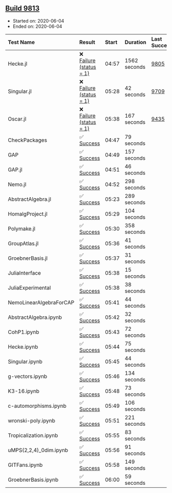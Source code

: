 ## [Build 9813](https://oscarci.mathematik.uni-kl.de/job/oscar/9813/)

* Started on: 2020-06-04
* Ended on: 2020-06-04

| Test Name    | Result | Start | Duration | Last Success | First Failure |
|:-------------|:-------|:------|:---------|:-------------|:--------------|
| Hecke.jl | ❌ [Failure (status = 1)](https://oscarci.mathematik.uni-kl.de/job/oscar/9813/artifact/logs/build-9813/Hecke.jl.log) | 04:57 | 1562 seconds | [9805](https://oscarci.mathematik.uni-kl.de/job/oscar/9805/) | [9806](https://oscarci.mathematik.uni-kl.de/job/oscar/9806/) |
| Singular.jl | ❌ [Failure (status = 1)](https://oscarci.mathematik.uni-kl.de/job/oscar/9813/artifact/logs/build-9813/Singular.jl.log) | 05:28 | 42 seconds | [9709](https://oscarci.mathematik.uni-kl.de/job/oscar/9709/) | [9710](https://oscarci.mathematik.uni-kl.de/job/oscar/9710/) |
| Oscar.jl | ❌ [Failure (status = 1)](https://oscarci.mathematik.uni-kl.de/job/oscar/9813/artifact/logs/build-9813/Oscar.jl.log) | 05:38 | 167 seconds | [9435](https://oscarci.mathematik.uni-kl.de/job/oscar/9435/) | [9436](https://oscarci.mathematik.uni-kl.de/job/oscar/9436/) |
| CheckPackages | ✅ [Success](https://oscarci.mathematik.uni-kl.de/job/oscar/9813/artifact/logs/build-9813/CheckPackages.log) | 04:47 | 79 seconds |  |  |
| GAP | ✅ [Success](https://oscarci.mathematik.uni-kl.de/job/oscar/9813/artifact/logs/build-9813/GAP.log) | 04:49 | 157 seconds |  |  |
| GAP.jl | ✅ [Success](https://oscarci.mathematik.uni-kl.de/job/oscar/9813/artifact/logs/build-9813/GAP.jl.log) | 04:51 | 46 seconds |  |  |
| Nemo.jl | ✅ [Success](https://oscarci.mathematik.uni-kl.de/job/oscar/9813/artifact/logs/build-9813/Nemo.jl.log) | 04:52 | 298 seconds |  |  |
| AbstractAlgebra.jl | ✅ [Success](https://oscarci.mathematik.uni-kl.de/job/oscar/9813/artifact/logs/build-9813/AbstractAlgebra.jl.log) | 05:23 | 289 seconds |  |  |
| HomalgProject.jl | ✅ [Success](https://oscarci.mathematik.uni-kl.de/job/oscar/9813/artifact/logs/build-9813/HomalgProject.jl.log) | 05:29 | 104 seconds |  |  |
| Polymake.jl | ✅ [Success](https://oscarci.mathematik.uni-kl.de/job/oscar/9813/artifact/logs/build-9813/Polymake.jl.log) | 05:30 | 358 seconds |  |  |
| GroupAtlas.jl | ✅ [Success](https://oscarci.mathematik.uni-kl.de/job/oscar/9813/artifact/logs/build-9813/GroupAtlas.jl.log) | 05:36 | 41 seconds |  |  |
| GroebnerBasis.jl | ✅ [Success](https://oscarci.mathematik.uni-kl.de/job/oscar/9813/artifact/logs/build-9813/GroebnerBasis.jl.log) | 05:37 | 31 seconds |  |  |
| JuliaInterface | ✅ [Success](https://oscarci.mathematik.uni-kl.de/job/oscar/9813/artifact/logs/build-9813/JuliaInterface.log) | 05:38 | 15 seconds |  |  |
| JuliaExperimental | ✅ [Success](https://oscarci.mathematik.uni-kl.de/job/oscar/9813/artifact/logs/build-9813/JuliaExperimental.log) | 05:38 | 38 seconds |  |  |
| NemoLinearAlgebraForCAP | ✅ [Success](https://oscarci.mathematik.uni-kl.de/job/oscar/9813/artifact/logs/build-9813/NemoLinearAlgebraForCAP.log) | 05:41 | 44 seconds |  |  |
| AbstractAlgebra.ipynb | ✅ [Success](https://oscarci.mathematik.uni-kl.de/job/oscar/9813/artifact/logs/build-9813/AbstractAlgebra.ipynb.log) | 05:42 | 32 seconds |  |  |
| CohP1.ipynb | ✅ [Success](https://oscarci.mathematik.uni-kl.de/job/oscar/9813/artifact/logs/build-9813/CohP1.ipynb.log) | 05:43 | 72 seconds |  |  |
| Hecke.ipynb | ✅ [Success](https://oscarci.mathematik.uni-kl.de/job/oscar/9813/artifact/logs/build-9813/Hecke.ipynb.log) | 05:44 | 75 seconds |  |  |
| Singular.ipynb | ✅ [Success](https://oscarci.mathematik.uni-kl.de/job/oscar/9813/artifact/logs/build-9813/Singular.ipynb.log) | 05:45 | 44 seconds |  |  |
| g-vectors.ipynb | ✅ [Success](https://oscarci.mathematik.uni-kl.de/job/oscar/9813/artifact/logs/build-9813/g-vectors.ipynb.log) | 05:46 | 134 seconds |  |  |
| K3-16.ipynb | ✅ [Success](https://oscarci.mathematik.uni-kl.de/job/oscar/9813/artifact/logs/build-9813/K3-16.ipynb.log) | 05:48 | 73 seconds |  |  |
| c-automorphisms.ipynb | ✅ [Success](https://oscarci.mathematik.uni-kl.de/job/oscar/9813/artifact/logs/build-9813/c-automorphisms.ipynb.log) | 05:49 | 106 seconds |  |  |
| wronski-poly.ipynb | ✅ [Success](https://oscarci.mathematik.uni-kl.de/job/oscar/9813/artifact/logs/build-9813/wronski-poly.ipynb.log) | 05:51 | 221 seconds |  |  |
| Tropicalization.ipynb | ✅ [Success](https://oscarci.mathematik.uni-kl.de/job/oscar/9813/artifact/logs/build-9813/Tropicalization.ipynb.log) | 05:55 | 83 seconds |  |  |
| uMPS(2,2,4)_0dim.ipynb | ✅ [Success](https://oscarci.mathematik.uni-kl.de/job/oscar/9813/artifact/logs/build-9813/uMPS-2-2-4-_0dim.ipynb.log) | 05:56 | 91 seconds |  |  |
| GITFans.ipynb | ✅ [Success](https://oscarci.mathematik.uni-kl.de/job/oscar/9813/artifact/logs/build-9813/GITFans.ipynb.log) | 05:58 | 149 seconds |  |  |
| GroebnerBasis.ipynb | ✅ [Success](https://oscarci.mathematik.uni-kl.de/job/oscar/9813/artifact/logs/build-9813/GroebnerBasis.ipynb.log) | 06:00 | 59 seconds |  |  |
